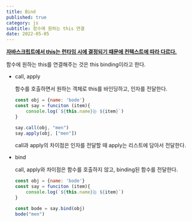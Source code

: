 ```yaml
---
title: Bind
published: true
category: js
subtitle: 함수에 원하는 this 연결
date: 2022-05-05
---
```


[**자바스크립트에서 this는 런타임 시에 결정되기 때문에 컨텍스트에 따라 다르다.**](https://www.notion.so/this-3815431bb3b64ca8af72fac47fc183b0?pvs=21)

함수에 원하는 this를 연결해주는 것은 this binding이라고 한다.

- call, apply
    
    함수를 호출하면서 원하는 객체로 this를 바인딩하고, 인자를 전달한다.
    
    ```jsx
    const obj = {name: 'bode'}
    const say = funciton (item){
    	console.log(`${this.name}는 ${item}`)
    }
    
    say.call(obj, "men")
    say.apply(obj, ["men"])
    ```
    
    call과 apply의 차이점은 인자를 전달할 때 apply는 리스트에 담아서 전달한다.
    
- bind
    
    call, apply와 차이점은 함수를 호출하지 않고, binding된 함수를 전달한다.
    
    ```jsx
    const obj = {name: 'bode'}
    const say = funciton (item){
    	console.log(`${this.name}는 ${item}`)
    }
    
    const bode = say.bind(obj)
    bode("men")
    ```